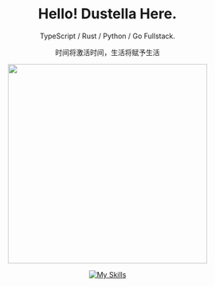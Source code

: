 <div align="center">

# Hello! Dustella Here.

TypeScript / Rust / Python / Go Fullstack.

时间将激活时间，生活将赋予生活

<img width="400" src="https://img-cdn.dustella.net/coffeecat.png">

[![My Skills](https://skillicons.dev/icons?i=js,html,css,ts,vue,vite,go,rust,vscode,express,arduino,cloudflare,docker,git,heroku,linux,md,mongodb,mysql,nodejs,docker,ae,cs,flask,gitlab,nuxtjs,sass,vercel,octave,powershell,py,nginx,ps,pr,postgres,redis,sqlite,tailwind,webpack,windicss,wordpress,workers,bash)](https://skillicons.dev)

